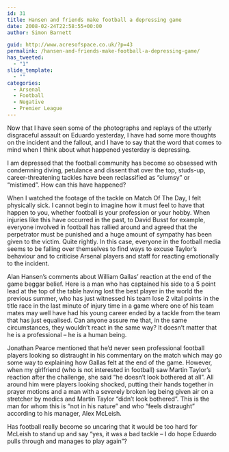 ```yaml
---
id: 31
title: Hansen and friends make football a depressing game
date: 2008-02-24T22:58:55+00:00
author: Simon Barnett

guid: http://www.acresofspace.co.uk/?p=43
permalink: /hansen-and-friends-make-football-a-depressing-game/
has_tweeted:
  - "1"
slide_template:
  - ""
categories:
  - Arsenal
  - Football
  - Negative
  - Premier League
---
```

Now that I have seen some of the photographs and replays of the utterly disgraceful assault on Eduardo yesterday, I have had some more thoughts on the incident and the fallout, and I have to say that the word that comes to mind when I think about what happened yesterday is depressing.

<!--more-->

I am depressed that the football community has become so obsessed with condemning diving, petulance and dissent that over the top, studs-up, career-threatening tackles have been reclassified as &#8220;clumsy&#8221; or &#8220;mistimed&#8221;. How can this have happened?

When I watched the footage of the tackle on Match Of The Day, I felt physically sick. I cannot begin to imagine how it must feel to have that happen to you, whether football is your profession or your hobby. When injuries like this have occurred in the past, to David Busst for example, everyone involved in football has rallied around and agreed that the perpetrator must be punished and a huge amount of sympathy has been given to the victim. Quite rightly. In this case, everyone in the football media seems to be falling over themselves to find ways to excuse Taylor&#8217;s behaviour and to criticise Arsenal players and staff for reacting emotionally to the incident.

Alan Hansen&#8217;s comments about William Gallas&#8217; reaction at the end of the game beggar belief. Here is a man who has captained his side to a 5 point lead at the top of the table having lost the best player in the world the previous summer, who has just witnessed his team lose 2 vital points in the title race in the last minute of injury time in a game where one of his team mates may well have had his young career ended by a tackle from the team that has just equalised. Can anyone assure me that, in the same circumstances, they wouldn&#8217;t react in the same way? It doesn&#8217;t matter that he is a professional &#8211; he is a human being.

Jonathan Pearce mentioned that he&#8217;d never seen professional football players looking so distraught in his commentary on the match which may go some way to explaining how Gallas felt at the end of the game. However, when my girlfriend (who is not interested in football) saw Martin Taylor&#8217;s reaction after the challenge, she said &#8220;he doesn&#8217;t look bothered at all&#8221;. All around him were players looking shocked, putting their hands together in prayer motions and a man with a severely broken leg being given air on a stretcher by medics and Martin Taylor &#8220;didn&#8217;t look bothered&#8221;. This is the man for whom this is &#8220;not in his nature&#8221; and who &#8220;feels distraught&#8221; according to his manager, Alex McLeish.

Has football really become so uncaring that it would be too hard for McLeish to stand up and say &#8220;yes, it was a bad tackle &#8211; I do hope Eduardo pulls through and manages to play again&#8221;?
